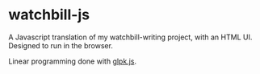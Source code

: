 # watchbill-js
A Javascript translation of my watchbill-writing project, with an HTML UI. Designed to run in the browser.

Linear programming done with [glpk.js](https://github.com/jvail/glpk.js).